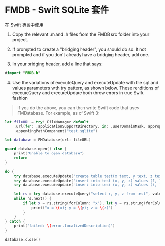 # FMDB - Swift SQLite 套件

在 Swift 專案中使用

1. Copy the relevant .m and .h files from the FMDB src folder into your project.

2. If prompted to create a "bridging header", you should do so. If not prompted and if you don't already have a bridging header, add one.

3. In your bridging header, add a line that says:
```swift
#import "FMDB.h"
```

4. Use the variations of executeQuery and executeUpdate with the sql and values parameters with try pattern, as shown below. These renditions of executeQuery and executeUpdate both throw errors in true Swift fashion.

> If you do the above, you can then write Swift code that uses FMDatabase. For example, as of Swift 3:
```swift
let fileURL = try! FileManager.default
    .url(for: .applicationSupportDirectory, in: .userDomainMask, appropriateFor: nil, create: true)
    .appendingPathComponent("test.sqlite")

let database = FMDatabase(url: fileURL)

guard database.open() else {
    print("Unable to open database")
    return
}

do {
    try database.executeUpdate("create table test(x text, y text, z text)", values: nil)
    try database.executeUpdate("insert into test (x, y, z) values (?, ?, ?)", values: ["a", "b", "c"])
    try database.executeUpdate("insert into test (x, y, z) values (?, ?, ?)", values: ["e", "f", "g"])

    let rs = try database.executeQuery("select x, y, z from test", values: nil)
    while rs.next() {
        if let x = rs.string(forColumn: "x"), let y = rs.string(forColumn: "y"), let z = rs.string(forColumn: "z") {
            print("x = \(x); y = \(y); z = \(z)")
        }
    }
} catch {
    print("failed: \(error.localizedDescription)")
}

database.close()
```

